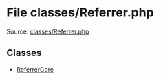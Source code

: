 File classes/Referrer.php
=========

Source: [classes/Referrer.php](https://github.com/PrestaShop/PrestaShop/blob/1.6.0.13/classes/Referrer.php)


Classes
-------

* [ReferrerCore](class.ReferrerCore.md)

